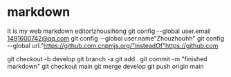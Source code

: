 # markdown
It is my web markdown editor!zhousihong
git config --global user.email 1491600742@qq.com
git config --global user.name"Zhouzhouhh"
git config --global url."https://github.com.cnpmjs.org/"insteadOf"https://github.com

git checkout -b develop
git branch -a
git add .
git commit -m "finished markdown"
git checkout main
git merge develop
git push origin main
